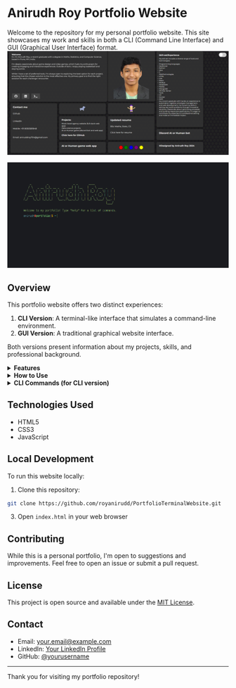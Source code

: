 # Anirudh Roy Portfolio Website

Welcome to the repository for my personal portfolio website. This site showcases my work and skills in both a CLI (Command Line Interface) and GUI (Graphical User Interface) format.
![GUI](GUI.PNG)

![CLI](CLI.PNG)

## Overview

This portfolio website offers two distinct experiences:

1. **CLI Version**: A terminal-like interface that simulates a command-line environment.
2. **GUI Version**: A traditional graphical website interface.

Both versions present information about my projects, skills, and professional background.

<details>
<summary><strong>Features</strong></summary>

- Dual-interface portfolio (CLI and GUI)
- Dark mode by default with a light mode toggle
- Responsive design for various screen sizes
- Interactive elements in both CLI and GUI versions

</details>

<details>
<summary><strong>How to Use</strong></summary>

1. Visit [https://anirudhroy.github.io](https://anirudhroy.github.io)
2. Choose between the CLI or GUI version on the landing page
3. Navigate through the portfolio using either the command-line interface or the graphical interface

</details>

<details>
<summary><strong>CLI Commands (for CLI version)</strong></summary>

- `help`: Display available commands
- `about`: View information about me
- `projects`: List my projects
- `skills`: View my technical skills
- `contact`: Get my contact information
- `clear`: Clear the terminal screen

</details>

## Technologies Used

- HTML5
- CSS3
- JavaScript

## Local Development

To run this website locally:

1. Clone this repository:
```bash
git clone https://github.com/royanirudd/PortfolioTerminalWebsite.git
```
3. Open `index.html` in your web browser

## Contributing

While this is a personal portfolio, I'm open to suggestions and improvements. Feel free to open an issue or submit a pull request.

## License

This project is open source and available under the [MIT License](LICENSE).

## Contact

- Email: your.email@example.com
- LinkedIn: [Your LinkedIn Profile](https://www.linkedin.com/in/anirudh-roy1/)
- GitHub: [@yourusername](https://github.com/royanirudd)

---

Thank you for visiting my portfolio repository!
